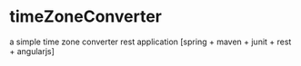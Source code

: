 # timeZoneConverter
a simple time zone converter rest application [spring + maven + junit + rest + angularjs]

